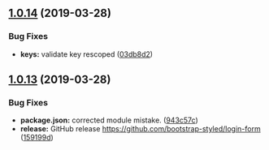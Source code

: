 ## [1.0.14](https://github.com/bootstrap-styled/login-form/compare/v1.0.13...v1.0.14) (2019-03-28)


### Bug Fixes

* **keys:** validate key rescoped ([03db8d2](https://github.com/bootstrap-styled/login-form/commit/03db8d2))

## [1.0.13](https://github.com/bootstrap-styled/login-form/compare/v1.0.12...v1.0.13) (2019-03-28)


### Bug Fixes

* **package.json:** corrected module mistake. ([943c57c](https://github.com/bootstrap-styled/login-form/commit/943c57c))
* **release:** GitHub release https://github.com/bootstrap-styled/login-form ([159199d](https://github.com/bootstrap-styled/login-form/commit/159199d))
